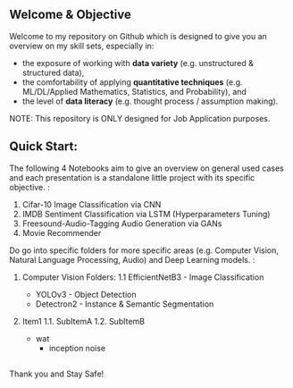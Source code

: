 ## Welcome & Objective

Welcome to my repository on Github which is designed to give you an overview on my skill sets, especially in: 

- the exposure of working with **data variety** (e.g. unstructured & structured data), 
- the comfortability of applying **quantitative techniques** (e.g. ML/DL/Applied Mathematics, Statistics, and Probability), and 
- the level of **data literacy** (e.g. thought process / assumption making).

NOTE: This repository is ONLY designed for Job Application purposes.

## Quick Start:

The following 4 Notebooks aim to give an overview on general used cases and each presentation is a standalone little project with its specific objective. :

1. Cifar-10 Image Classification via CNN
2. IMDB Sentiment Classification via LSTM (Hyperparameters Tuning)
3. Freesound-Audio-Tagging Audio Generation via GANs
4. Movie Recommender

Do go into specific folders for more specific areas (e.g. Computer Vision, Natural Language Processing, Audio) and Deep Learning models. :

1. Computer Vision Folders:
    1.1 EfficientNetB3 - Image Classification
    - YOLOv3 - Object Detection
    - Detectron2 - Instance & Semantic Segmentation

1. Item1
  1.1. SubItemA
  1.2. SubItemB
    - wat
      - inception noise


##
Thank you and Stay Safe!
